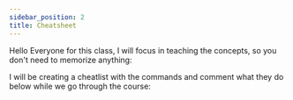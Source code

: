 ```yaml
---
sidebar_position: 2
title: Cheatsheet
---
```


Hello Everyone for this class, I will focus in teaching the concepts, so you don't need to memorize anything: 

I will be creating a cheatlist with the commands and comment what they do below while we go through the course:


